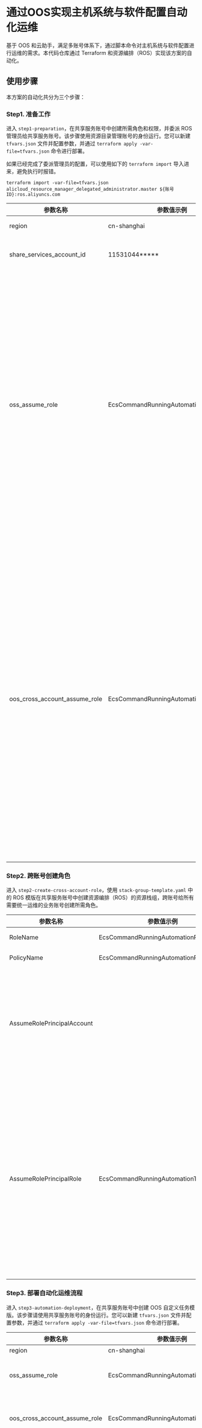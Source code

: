 # 通过OOS实现主机系统与软件配置自动化运维

基于 OOS 和云助手，满足多账号体系下，通过脚本命令对主机系统与软件配置进行运维的需求。本代码仓库通过 Terraform 和资源编排（ROS）实现该方案的自动化。

## 使用步骤

本方案的自动化共分为三个步骤：

### Step1. 准备工作

进入 `step1-preparation`，在共享服务账号中创建所需角色和权限，并委派 ROS 管理员给共享服务账号。该步骤使用资源目录管理账号的身份运行。您可以新建 `tfvars.json` 文件并配置参数，并通过 `terraform apply -var-file=tfvars.json` 命令进行部署。

如果已经完成了委派管理员的配置，可以使用如下的 `terraform import` 导入进来，避免执行时报错。

```
terraform import -var-file=tfvars.json alicloud_resource_manager_delegated_administrator.master ${账号 ID}:ros.aliyuncs.com
```

| **参数名称** | **参数值示例** | **描述** |
| --- | --- | --- |
| region | cn-shanghai | 部署地域 |
| share_services_account_id | 11531044***** | 共享服务账号 ID |
| oss_assume_role | EcsCommandRunningAutomationTriggerRole | 共享服务账号中的角色。该步骤中，会为您在共享服务账号中创建该角色，OOS 会扮演该角色来触发自动化运维模版的执行 |
| oos_cross_account_assume_role | EcsCommandRunningAutomationRole | 需要统一运维的其他业务账号中的角色。该步骤中不会创建该角色，您可以通过 Step2 统一跨账号创建角色，OOS 会扮演该角色跨账号执行脚本命令，完成配置运维 |

### Step2. 跨账号创建角色

进入 `step2-create-cross-account-role`，使用 `stack-group-template.yaml` 中的 ROS 模版在共享服务账号中创建资源编排（ROS）的资源栈组，跨账号给所有需要统一运维的业务账号创建所需角色。

| **参数名称** | **参数值示例** | **描述** |
| --- | --- | --- |
| RoleName | EcsCommandRunningAutomationRole | 角色名称 |
| PolicyName | EcsCommandRunningAutomationRolePolicy | 策略名称 |
| AssumeRolePrincipalAccount |  | 该角色可信的账号。置空，则默认为当前账号。 |
| AssumeRolePrincipalRole | EcsCommandRunningAutomationTriggerRole | 允许扮演该角色的可信账号下的角色。这里需要填写 Step1 中在共享服务账号中创建出来的角色名称 |

### Step3. 部署自动化运维流程

进入 `step3-automation-deployment`，在共享服务账号中创建 OOS 自定义任务模版。该步骤请使用共享服务账号的身份运行。您可以新建 `tfvars.json` 文件并配置参数，并通过 `terraform apply -var-file=tfvars.json` 命令进行部署。

| **参数名称** | **参数值示例** | **描述** |
| --- | --- | --- |
| region | cn-shanghai | 部署地域 |
| oss_assume_role | EcsCommandRunningAutomationTriggerRole | Step1 中创建的共享服务账号中的角色。OOS 会扮演该角色来触发自动化运维模版的执行 |
| oos_cross_account_assume_role | EcsCommandRunningAutomationRole | Step2 中在需要统一运维的其他业务账号中创建的角色。OOS 会扮演该角色跨账号执行脚本命令，完成配置运维 |
| approverRamUserName | approver | 允许审批运维流程的 RAM 用户。该 RAM 用户至少需要具有下方所示的读写权限，您也可以直接授予其 AliyunOOSFullAccess 权限。该 RAM 用户可以批准/拒绝运维流程。 |
| approverWebHookUrl | 有效的 WebHook 链接 | 在需要人工审批时，会通过该 WebHook 发送消息通知。|
| commandRunningWebHookUrl | 有效的 WebHook 链接 | 在运维流程运行时，会通过该 WebHook 发送消息通知，您可以使用该 WebHook 给业务团队发送通知。 |

允许审批运维流程的 RAM 用户至少需要具有如下所示读写权限：

```
{
  "Version": "1",
  "Statement": [
    {
      "Effect": "Allow",
      "Action": [
        "oos:GetExecutionTemplate",
        "oos:ListTaskExecutions",
        "oos:ListExecutions",
        "oos:NotifyExecution"
      ],
      "Resource": "*"
    }
  ]
}
```

